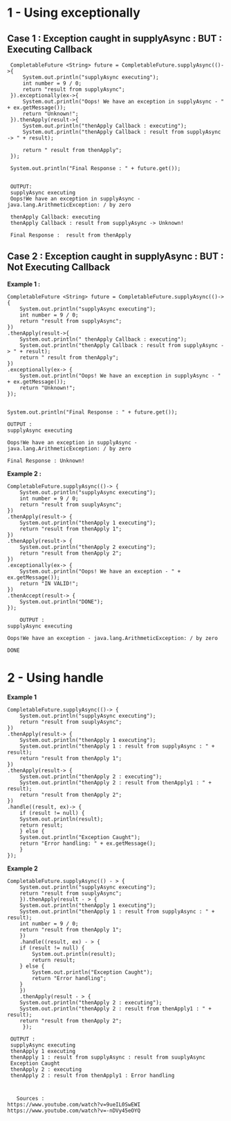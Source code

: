 
# 1 -  Using exceptionally

## Case 1 : Exception caught in supplyAsync : BUT : Executing Callback
  
	 CompletableFuture <String> future = CompletableFuture.supplyAsync(()->{
	     System.out.println("supplyAsync executing");
	     int number = 9 / 0;
	     return "result from supplyAsync";
	 }).exceptionally(ex->{
	     System.out.println("Oops! We have an exception in supplyAsync - " + ex.getMessage());
	     return "Unknown!";
	 }).thenApply(result->{
	     System.out.println("thenApply Callback : executing");
	     System.out.println("thenApply Callback : result from supplyAsync -> " + result);

	     return " result from thenApply";
	 });

	 System.out.println("Final Response : " + future.get());


	 OUTPUT:
	 supplyAsync executing
	 Oops!We have an exception in supplyAsync - java.lang.ArithmeticException: / by zero
	 
	 thenApply Callback: executing
	 thenApply Callback : result from supplyAsync -> Unknown!
	  
	 Final Response :  result from thenApply


  ## Case 2 : Exception caught in supplyAsync : BUT :  Not Executing Callback
  
  **Example 1 :** 
  
	CompletableFuture <String> future = CompletableFuture.supplyAsync(()-> {
	    System.out.println("supplyAsync executing");
	    int number = 9 / 0;
	    return "result from supplyAsync";
	})
	.thenApply(result->{
	    System.out.println(" thenApply Callback : executing");
	    System.out.println("thenApply Callback : result from supplyAsync -> " + result);
	    return " result from thenApply";
	})
	.exceptionally(ex-> {
	    System.out.println("Oops! We have an exception in supplyAsync - " + ex.getMessage());
	    return "Unknown!";
	});


	System.out.println("Final Response : " + future.get());

	OUTPUT : 
	supplyAsync executing
	
	Oops!We have an exception in supplyAsync - java.lang.ArithmeticException: / by zero
	
	Final Response : Unknown!

      
**Example 2 :** 

	CompletableFuture.supplyAsync(()-> {
	    System.out.println("supplyAsync executing");
	    int number = 9 / 0;
	    return "result from suuplyAsync";
	})
	.thenApply(result-> {
	    System.out.println("thenApply 1 executing");
	    return "result from thenApply 1";
	})
	.thenApply(result-> {
	    System.out.println("thenApply 2 executing");
	    return "result from thenApply 2";
	})
	.exceptionally(ex-> {
	    System.out.println("Oops! We have an exception - " + ex.getMessage());
	    return "IN VALID!";
	})
	.thenAccept(result-> {
	    System.out.println("DONE");
	});

        OUTPUT : 
	supplyAsync executing
	
	Oops!We have an exception - java.lang.ArithmeticException: / by zero
	
	DONE
	


# 2 - Using handle 

**Example 1**

	CompletableFuture.supplyAsync(()-> {
	    System.out.println("supplyAsync executing");
	    return "result from suuplyAsync";
	})
	.thenApply(result-> {
	    System.out.println("thenApply 1 executing");
	    System.out.println("thenApply 1 : result from supplyAsync : " + result);
	    return "result from thenApply 1";
	})
	.thenApply(result-> {
	    System.out.println("thenApply 2 : executing");
	    System.out.println("thenApply 2 : result from thenApply1 : " + result);
	    return "result from thenApply 2";
	})
	.handle((result, ex)-> {
	    if (result != null) {
		System.out.println(result);
		return result;
	    } else {
		System.out.println("Exception Caught");
		return "Error handling: " + ex.getMessage();
	    }
	});


**Example 2**

	CompletableFuture.supplyAsync(() - > {
		System.out.println("supplyAsync executing");
		return "result from suuplyAsync";
	    }).thenApply(result - > {
		System.out.println("thenApply 1 executing");
		System.out.println("thenApply 1 : result from supplyAsync : " + result);
		int number = 9 / 0;
		return "result from thenApply 1";
	    })
	    .handle((result, ex) - > {
		if (result != null) {
		    System.out.println(result);
		    return result;
		} else {
		    System.out.println("Exception Caught");
		    return "Error handling";
		}
	    })
	    .thenApply(result - > {
		System.out.println("thenApply 2 : executing");
		System.out.println("thenApply 2 : result from thenApply1 : " + result);
		return "result from thenApply 2";
         });
	 
	 OUTPUT : 
	 supplyAsync executing
	 thenApply 1 executing
	 thenApply 1 : result from supplyAsync : result from suuplyAsync
	 Exception Caught
	 thenApply 2 : executing
	 thenApply 2 : result from thenApply1 : Error handling





# 
       Sources : 
	https://www.youtube.com/watch?v=9ueIL0SwEWI
	https://www.youtube.com/watch?v=-nDVy45eOYQ


